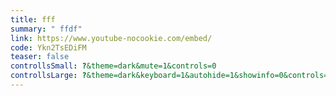 ```yaml
---
title: fff
summary: " ffdf"
link: https://www.youtube-nocookie.com/embed/
code: Ykn2TsEDiFM
teaser: false
controllsSmall: ?&theme=dark&mute=1&controls=0
controllsLarge: ?&theme=dark&keyboard=1&autohide=1&showinfo=0&controls=1&disablekb=1&modestbranding=1&mute=1
---
```

